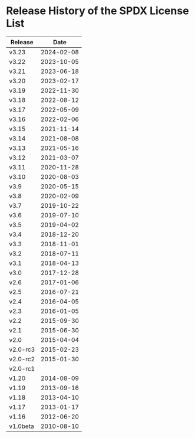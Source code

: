 # Release History  of the SPDX License List

| Release | Date |
| ----- | ----- |
| v3.23 | 2024-02-08 |
| v3.22 | 2023-10-05 |
| v3.21 | 2023-06-18 |
| v3.20 | 2023-02-17 |
| v3.19 | 2022-11-30 |
| v3.18 | 2022-08-12 |
| v3.17 | 2022-05-09 |
| v3.16 | 2022-02-06 |
| v3.15 | 2021-11-14 |
| v3.14 | 2021-08-08 |
| v3.13 | 2021-05-16 |
| v3.12 | 2021-03-07 |
| v3.11 | 2020-11-28 |
| v3.10 | 2020-08-03 |
| v3.9 | 2020-05-15 |
| v3.8 | 2020-02-09 |
| v3.7 | 2019-10-22 |
| v3.6 | 2019-07-10 |
| v3.5 | 2019-04-02 |
| v3.4 | 2018-12-20 |
| v3.3 | 2018-11-01 |
| v3.2 | 2018-07-11 |
| v3.1 | 2018-04-13 |
| v3.0 | 2017-12-28 |
| v2.6 | 2017-01-06 |
| v2.5 | 2016-07-21 |
| v2.4 | 2016-04-05 |
| v2.3 | 2016-01-05 |
| v2.2 | 2015-09-30 |
| v2.1 | 2015-06-30 |
| v2.0 | 2015-04-04 |
| v2.0-rc3 | 2015-02-23 |
| v2.0-rc2 | 2015-01-30 |
| v2.0-rc1 | |
| v1.20 | 2014-08-09 |
| v1.19 | 2013-09-16 |
| v1.18 | 2013-04-10 |
| v1.17 | 2013-01-17 |
| v1.16 | 2012-06-20 |
| v1.0beta | 2010-08-10 |

